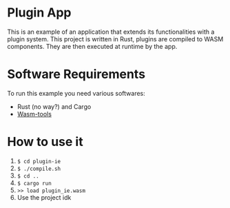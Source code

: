 # Plugin App

This is an example of an application that extends its functionalities with a
plugin system. This project is written in Rust, plugins are compiled to WASM
components. They are then executed at runtime by the app.

# Software Requirements

To run this example you need various softwares:
- Rust (no way?) and Cargo
- [Wasm-tools](https://github.com/bytecodealliance/wasm-tools/)

# How to use it

1. `$ cd plugin-ie`
2. `$ ./compile.sh`
3. `$ cd ..`
4. `$ cargo run`
5. `>> load plugin_ie.wasm`
6. Use the project idk
